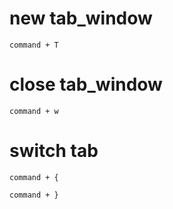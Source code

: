 # new tab_window
```
command + T
```

# close tab_window
```
command + w
```

# switch tab
```
command + {

command + }
```


